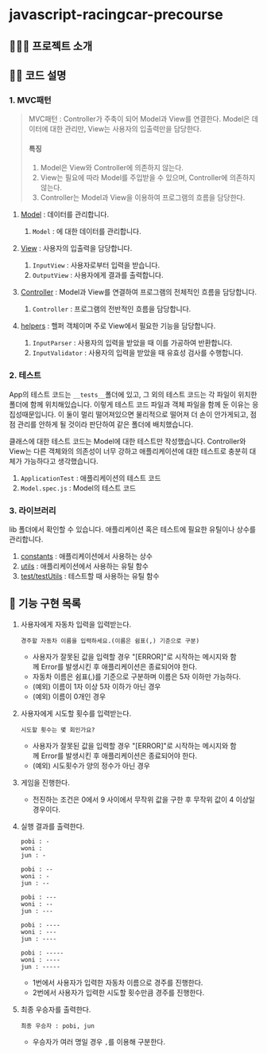 # javascript-racingcar-precourse

## 🏄🏼‍♂️ 프로젝트 소개

## 🤸‍♀️ 코드 설명

### 1. MVC패턴

> MVC패턴
> : Controller가 주축이 되어 Model과 View를 연결한다. Model은 데이터에 대한 관리만, View는 사용자의 입출력만을 담당한다.
>
> #### 특징
>
> 1. Model은 View와 Controller에 의존하지 않는다.
> 2. View는 필요에 따라 Model를 주입받을 수 있으며, Controller에 의존하지 않는다.
> 3. Controller는 Model과 View을 이용하여 프로그램의 흐름을 담당한다.

1. [Model](./src/models/) : 데이터를 관리합니다.

   1. `Model` : 에 대한 데이터를 관리합니다.

2. [View](./src/views/) : 사용자의 입출력을 담당합니다.

   1. `InputView` : 사용자로부터 입력을 받습니다.
   2. `OutputView` : 사용자에게 결과를 출력합니다.

3. [Controller](./src/controllers/) : Model과 View를 연결하여 프로그램의 전체적인 흐름을 담당합니다.

   1. `Controller` : 프로그램의 전반적인 흐름을 담당합니다.

4. [helpers](./src/helpers/) : 핼퍼 객체이며 주로 View에서 필요한 기능을 담당합니다.
   1. `InputParser` : 사용자의 입력을 받았을 때 이를 가공하여 반환합니다.
   2. `InputValidator` : 사용자의 입력을 받았을 때 유효성 검사를 수행합니다.

### 2. 테스트

App의 테스트 코드는 `__tests__`폴더에 있고, 그 외의 테스트 코드는 각 파일이 위치한 폴더에 함께 위치해있습니다. 이렇게 테스트 코드 파일과 객체 파일을 함께 둔 이유는 응집성때문입니다. 이 둘이 멀리 떨어져있으면 물리적으로 떨어져 더 손이 안가게되고, 점점 관리를 안하게 될 것이라 판단하여 같은 폴더에 배치했습니다.

클래스에 대한 테스트 코드는 Model에 대한 테스트만 작성했습니다. Controller와 View는 다른 객체와의 의존성이 너무 강하고 애플리케이션에 대한 테스트로 충분히 대체가 가능하다고 생각했습니다.

1. `ApplicationTest` : 애플리케이션의 테스트 코드
2. `Model.spec.js` : Model의 테스트 코드

### 3. 라이브러리

lib 폴더에서 확인할 수 있습니다. 애플리케이션 혹은 테스트에 필요한 유틸이나 상수를 관리합니다.

1. [constants](./src/lib/constants.js) : 애플리케이션에서 사용하는 상수
2. [utils](./src/lib/utils.js) : 애플리케이션에서 사용하는 유틸 함수
3. [test/testUtils](./src/lib/testUtils.js) : 테스트할 때 사용하는 유틸 함수

## 🔨 기능 구현 목록

1. 사용자에게 자동차 입력을 입력받는다.
   ```
   경주할 자동차 이름을 입력하세요.(이름은 쉼표(,) 기준으로 구분)
   ```
   - 사용자가 잘못된 값을 입력할 경우 "[ERROR]"로 시작하는 메시지와 함께 Error를 발생시킨 후 애플리케이션은 종료되어야 한다.
   - 자동차 이름은 쉼표(,)를 기준으로 구분하며 이름은 5자 이하만 가능하다.
   - (예외) 이름이 1자 이상 5자 이하가 아닌 경우
   - (예외) 이름이 0개인 경우
2. 사용자에게 시도할 횟수를 입력받는다.
   ```
   시도할 횟수는 몇 회인가요?
   ```
   - 사용자가 잘못된 값을 입력할 경우 "[ERROR]"로 시작하는 메시지와 함께 Error를 발생시킨 후 애플리케이션은 종료되어야 한다.
   - (예외) 시도횟수가 양의 정수가 아닌 경우
3. 게임을 진행한다.
   - 전진하는 조건은 0에서 9 사이에서 무작위 값을 구한 후 무작위 값이 4 이상일 경우이다.
4. 실행 결과를 출력한다.

   ```
   pobi : -
   woni :
   jun : -

   pobi : --
   woni : -
   jun : --

   pobi : ---
   woni : --
   jun : ---

   pobi : ----
   woni : ---
   jun : ----

   pobi : -----
   woni : ----
   jun : -----
   ```

   - 1번에서 사용자가 입력한 자동차 이름으로 경주를 진행한다.
   - 2번에서 사용자가 입력한 시도할 횟수만큼 경주를 진행한다.

5. 최종 우승자를 출력한다.
   ```
   최종 우승자 : pobi, jun
   ```
   - 우승자가 여러 명일 경우 `,`를 이용해 구분한다.
